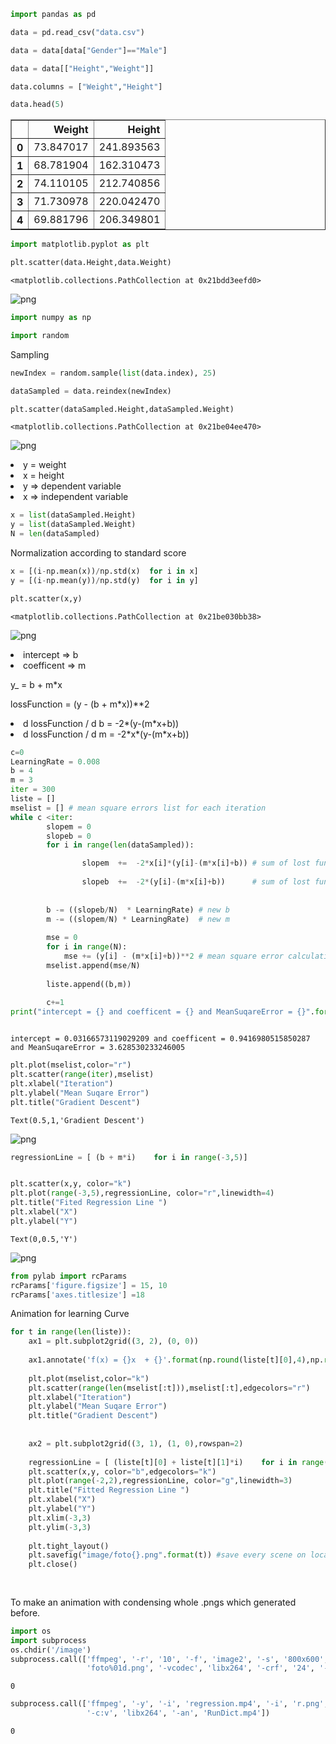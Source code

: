 

```python
import pandas as pd
```


```python
data = pd.read_csv("data.csv")
```


```python
data = data[data["Gender"]=="Male"]
```


```python
data = data[["Height","Weight"]]
```


```python
data.columns = ["Weight","Height"]
```


```python
data.head(5)
```




<div>
<style scoped>
    .dataframe tbody tr th:only-of-type {
        vertical-align: middle;
    }

    .dataframe tbody tr th {
        vertical-align: top;
    }

    .dataframe thead th {
        text-align: right;
    }
</style>
<table border="1" class="dataframe">
  <thead>
    <tr style="text-align: right;">
      <th></th>
      <th>Weight</th>
      <th>Height</th>
    </tr>
  </thead>
  <tbody>
    <tr>
      <th>0</th>
      <td>73.847017</td>
      <td>241.893563</td>
    </tr>
    <tr>
      <th>1</th>
      <td>68.781904</td>
      <td>162.310473</td>
    </tr>
    <tr>
      <th>2</th>
      <td>74.110105</td>
      <td>212.740856</td>
    </tr>
    <tr>
      <th>3</th>
      <td>71.730978</td>
      <td>220.042470</td>
    </tr>
    <tr>
      <th>4</th>
      <td>69.881796</td>
      <td>206.349801</td>
    </tr>
  </tbody>
</table>
</div>




```python
import matplotlib.pyplot as plt
```


```python
plt.scatter(data.Height,data.Weight)
```




    <matplotlib.collections.PathCollection at 0x21bdd3eefd0>




![png](output_7_1.png)



```python
import numpy as np
```


```python
import random
```

Sampling 


```python
newIndex = random.sample(list(data.index), 25)
```


```python
dataSampled = data.reindex(newIndex)
```


```python
plt.scatter(dataSampled.Height,dataSampled.Weight)
```




    <matplotlib.collections.PathCollection at 0x21be04ee470>




![png](output_13_1.png)


<li>y = weight 
<li>x = height 



<li>y => dependent variable 
<li>x => independent variable 


```python
x = list(dataSampled.Height)
y = list(dataSampled.Weight)
N = len(dataSampled)
```

Normalization according to standard score


```python
x = [(i-np.mean(x))/np.std(x)  for i in x]
y = [(i-np.mean(y))/np.std(y)  for i in y]
```


```python
plt.scatter(x,y)
```




    <matplotlib.collections.PathCollection at 0x21be030bb38>




![png](output_18_1.png)


<li>intercept            => b 
<li>coefficent                => m


y_ = b + m*x

lossFunction = (y - (b + m*x))**2

<li>d lossFunction / d b = -2*(y-(m*x+b))
<li>d lossFunction / d m = -2*x*(y-(m*x+b))


```python
c=0
LearningRate = 0.008
b = 4
m = 3
iter = 300
liste = []
mselist = [] # mean square errors list for each iteration 
while c <iter:
        slopem = 0
        slopeb = 0
        for i in range(len(dataSampled)):

                slopem  +=  -2*x[i]*(y[i]-(m*x[i]+b)) # sum of lost function derivatives with respect to m
                
                slopeb  +=  -2*(y[i]-(m*x[i]+b))      # sum of lost function derivatives with respect to b
                
    
        b -= ((slopeb/N)  * LearningRate) # new b
        m -= ((slopem/N) * LearningRate)  # new m
        
        mse = 0
        for i in range(N):
            mse += (y[i] - (m*x[i]+b))**2 # mean square error calculation
        mselist.append(mse/N)  
        
        liste.append((b,m))
        
        c+=1
print("intercept = {} and coefficent = {} and MeanSuqareError = {}".format(b,m,mse))



```

    intercept = 0.03166573119029209 and coefficent = 0.9416980515850287 and MeanSuqareError = 3.628530233246005
    


```python
plt.plot(mselist,color="r")
plt.scatter(range(iter),mselist)
plt.xlabel("Iteration")
plt.ylabel("Mean Suqare Error")
plt.title("Gradient Descent")

```




    Text(0.5,1,'Gradient Descent')




![png](output_24_1.png)



```python
regressionLine = [ (b + m*i)    for i in range(-3,5)]


plt.scatter(x,y, color="k")
plt.plot(range(-3,5),regressionLine, color="r",linewidth=4)
plt.title("Fited Regression Line ")
plt.xlabel("X")
plt.ylabel("Y")
```




    Text(0,0.5,'Y')




![png](output_25_1.png)



```python
from pylab import rcParams
rcParams['figure.figsize'] = 15, 10 
rcParams['axes.titlesize'] =18
```

Animation for learning Curve


```python
for t in range(len(liste)):
    ax1 = plt.subplot2grid((3, 2), (0, 0))
    
    ax1.annotate('f(x) = {}x  + {}'.format(np.round(liste[t][0],4),np.round(liste[t][1],4)), xy=(100, 15),size=15)
    
    plt.plot(mselist,color="k")
    plt.scatter(range(len(mselist[:t])),mselist[:t],edgecolors="r")
    plt.xlabel("Iteration")
    plt.ylabel("Mean Suqare Error")
    plt.title("Gradient Descent")
    
    
    ax2 = plt.subplot2grid((3, 1), (1, 0),rowspan=2)
    
    regressionLine = [ (liste[t][0] + liste[t][1]*i)    for i in range(-2,2)]
    plt.scatter(x,y, color="b",edgecolors="k")
    plt.plot(range(-2,2),regressionLine, color="g",linewidth=3)
    plt.title("Fitted Regression Line ")
    plt.xlabel("X")
    plt.ylabel("Y")
    plt.xlim(-3,3)
    plt.ylim(-3,3)
    
    plt.tight_layout()
    plt.savefig("image/foto{}.png".format(t)) #save every scene on local directory as .png
    plt.close()
    
    
```

To make an animation with condensing whole .pngs which generated before.


```python
import os
import subprocess
os.chdir('/image')
subprocess.call(['ffmpeg', '-r', '10', '-f', 'image2', '-s', '800x600', '-i', 
                 'foto%01d.png', '-vcodec', 'libx264', '-crf', '24', '-pix_fmt', 'yuv420p', 'regression.mp4'])
```




    0




```python
subprocess.call(['ffmpeg', '-y', '-i', 'regression.mp4', '-i', 'r.png', '-filter_complex', '[1]lut=a=val*0.3[a];[0][a]overlay=W-w-10:5', 
                 '-c:v', 'libx264', '-an', 'RunDict.mp4'])
```




    0


